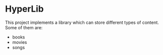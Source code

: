 # HyperLib

This project implements a library which can store different types of content. Some of them are:
- books
- movies
- songs
